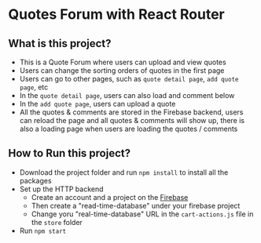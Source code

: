 # Quotes Forum with React Router



## What is this project?

- This is a Quote Forum where users can upload and view quotes
- Users can change the sorting orders of quotes in the first page
- Users can go to other pages, such as `quote detail page`, `add quote page`, etc
- In the `quote detail page`, users can also load and comment below
- In the `add quote page`, users can upload a quote
- All the quotes & comments are stored in the Firebase backend, users can reload the page and all quotes & comments will show up, there is also a loading page when users are loading the quotes / comments



## How to Run this project?

- Download the project folder and run `npm install` to install all the packages
- Set up the HTTP backend
  - Create an account and a project on the [Firebase](https://firebase.google.com/)
  - Then create a "read-time-database" under your firebase project
  - Change yoru "real-time-database" URL in the `cart-actions.js` file in the `store` folder
- Run `npm start`